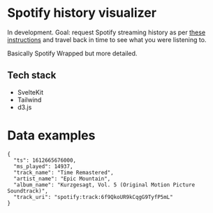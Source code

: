 # Spotify history visualizer

In development. Goal: request Spotify streaming history as per [these instructions](https://support.spotify.com/us/article/understanding-my-data) and travel back in time to see what you were listening to.

Basically Spotify Wrapped but more detailed.

## Tech stack

- SvelteKit
- Tailwind
- d3.js

# Data examples

```
{
  "ts": 1612665676000,
  "ms_played": 14937,
  "track_name": "Time Remastered",
  "artist_name": "Epic Mountain",
  "album_name": "Kurzgesagt, Vol. 5 (Original Motion Picture Soundtrack)",
  "track_uri": "spotify:track:6f9QkoUR9kCqgG9TyfP5mL"
}
```
